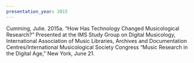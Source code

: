 ```yaml
---
presentation_year: 2015
---
```

Cumming, Julie. 2015a. “How Has Technology Changed Musicological Research?” Presented at the IMS Study Group on Digital Musicology, International Association of Music Libraries, Archives and Documentation Centres/International Musicological Society Congress “Music Research in the Digital Age,” New York, June 21.
